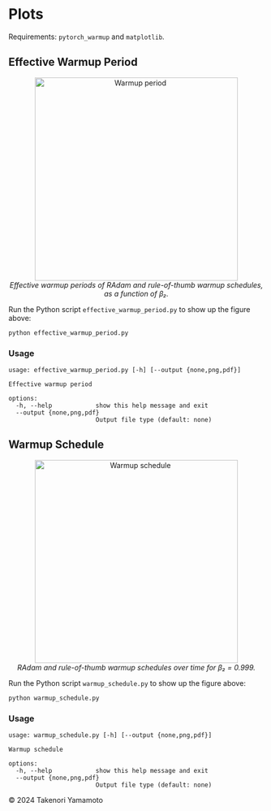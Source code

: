 # Plots

Requirements: `pytorch_warmup` and `matplotlib`. 

## Effective Warmup Period

<p align="center">
  <img src="figs/warmup_period.png" alt="Warmup period" width="400"/></br>
  <i>Effective warmup periods of RAdam and rule-of-thumb warmup schedules, as a function of &beta;&#8322;.</i>
</p>

Run the Python script `effective_warmup_period.py` to show up the figure above:

```shell
python effective_warmup_period.py
```

### Usage

```
usage: effective_warmup_period.py [-h] [--output {none,png,pdf}]

Effective warmup period

options:
  -h, --help            show this help message and exit
  --output {none,png,pdf}
                        Output file type (default: none)
```

## Warmup Schedule

<p align="center">
  <img src="figs/warmup_schedule.png" alt="Warmup schedule" width="400"/></br>
  <i>RAdam and rule-of-thumb warmup schedules over time for &beta;&#8322; = 0.999.</i>
</p>

Run the Python script `warmup_schedule.py` to show up the figure above:

```shell
python warmup_schedule.py
```

### Usage

```
usage: warmup_schedule.py [-h] [--output {none,png,pdf}]

Warmup schedule

options:
  -h, --help            show this help message and exit
  --output {none,png,pdf}
                        Output file type (default: none)
```

&copy; 2024 Takenori Yamamoto